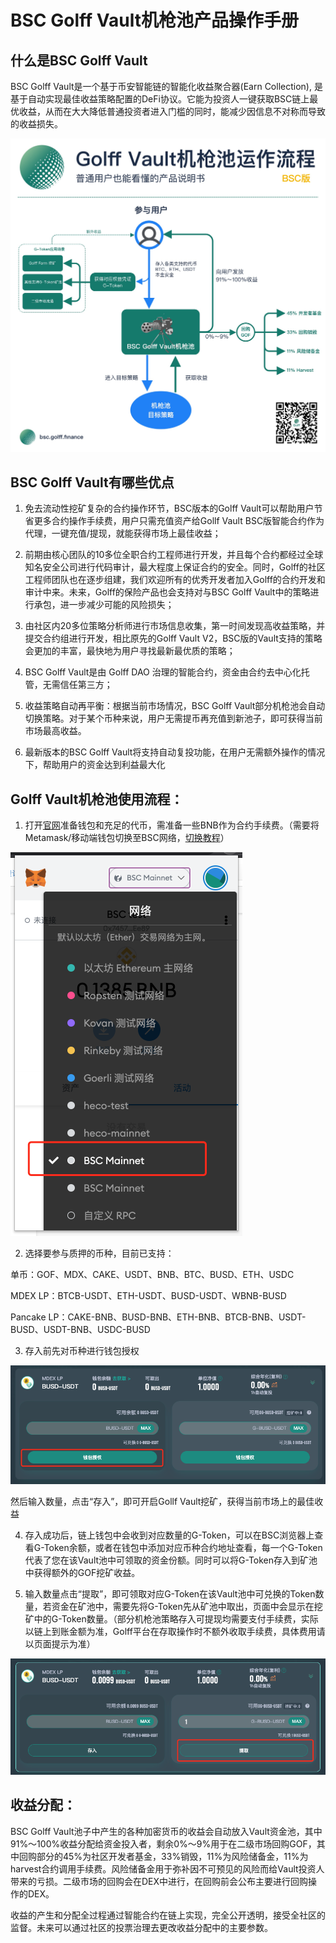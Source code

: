 # BSC Golff Vault机枪池产品操作手册

## 什么是BSC Golff Vault

BSC Golff Vault是一个基于币安智能链的智能化收益聚合器(Earn Collection), 是基于自动实现最佳收益策略配置的DeFi协议。它能为投资人一键获取BSC链上最优收益，从而在大大降低普通投资者进入门槛的同时，能减少因信息不对称而导致的收益损失。

![image](images/BSCVault/1.jpg)

## BSC Golff Vault有哪些优点
1. 免去流动性挖矿复杂的合约操作环节，BSC版本的Golff Vault可以帮助用户节省更多合约操作手续费，用户只需充值资产给Gollf Vault BSC版智能合约作为代理，一键充值/提现，就能获得市场上最佳收益；

2. 前期由核心团队的10多位全职合约工程师进行开发，并且每个合约都经过全球知名安全公司进行代码审计，最大程度上保证合约的安全。同时，Golff的社区工程师团队也在逐步组建，我们欢迎所有的优秀开发者加入Golff的合约开发和审计中来。未来，Golff的保险产品也会支持对与BSC Golff Vault中的策略进行承包，进一步减少可能的风险损失；

3. 由社区内20多位策略分析师进行市场信息收集，第一时间发现高收益策略，并提交合约组进行开发，相比原先的Golff Vault V2，BSC版的Vault支持的策略会更加的丰富，最快地为用户寻找最新最优质的策略；

4. BSC Golff Vault是由 Golff DAO 治理的智能合约，资金由合约去中心化托管，无需信任第三方；

5. 收益策略自动再平衡：根据当前市场情况，BSC Golff Vault部分机枪池会自动切换策略。对于某个币种来说，用户无需提币再充值到新池子，即可获得当前市场最高收益。

6. 最新版本的BSC Golff Vault将支持自动复投功能，在用户无需额外操作的情况下，帮助用户的资金达到利益最大化

## Golff Vault机枪池使用流程：
1. 打开[官网](https://bsc.golff.finance)准备钱包和充足的代币，需准备一些BNB作为合约手续费。（需要将Metamask/移动端钱包切换至BSC网络，[切换教程](/zh-cn/BSC)）

![image](images/BSCVault/2.png)


2. 选择要参与质押的币种，目前已支持：

单币：GOF、MDX、CAKE、USDT、BNB、BTC、BUSD、ETH、USDC

MDEX LP：BTCB-USDT、ETH-USDT、BUSD-USDT、WBNB-BUSD

Pancake LP：CAKE-BNB、BUSD-BNB、ETH-BNB、BTCB-BNB、USDT-BUSD、USDT-BNB、USDC-BUSD

3. 存入前先对币种进行钱包授权

![image](images/BSCVault/3.png)

然后输入数量，点击“存入”，即可开启Gollf Vault挖矿，获得当前市场上的最佳收益

4. 存入成功后，链上钱包中会收到对应数量的G-Token，可以在BSC浏览器上查看G-Token余额，或者在钱包中添加对应币种合约地址查看，每一个G-Token代表了您在该Vault池中可领取的资金份额。同时可以将G-Token存入到矿池中获得额外的GOF挖矿收益。

5. 输入数量点击“提取”，即可领取对应G-Token在该Vault池中可兑换的Token数量，若资金在矿池中，需要先将G-Token先从矿池中取出，页面中会显示在挖矿中的G-Token数量。（部分机枪池策略存入可提现均需要支付手续费，实际以链上到账金额为准，Golff平台在存取操作时不额外收取手续费，具体费用请以页面提示为准）

![image](images/BSCVault/4.png)


## 收益分配：
BSC Golff Vault池子中产生的各种加密货币的收益会自动放入Vault资金池，其中91%～100%收益分配给资金投入者，剩余0%～9%用于在二级市场回购GOF，其中回购部分的45%为社区开发者基金，33%销毁，11%为风险储备金，11%为harvest合约调用手续费。风险储备金用于弥补因不可预见的风险而给Vault投资人带来的亏损。二级市场的回购会在DEX中进行，在回购前会公布主要进行回购操作的DEX。

收益的产生和分配全过程通过智能合约在链上实现，完全公开透明，接受全社区的监督。未来可以通过社区的投票治理去更改收益分配中的主要参数。